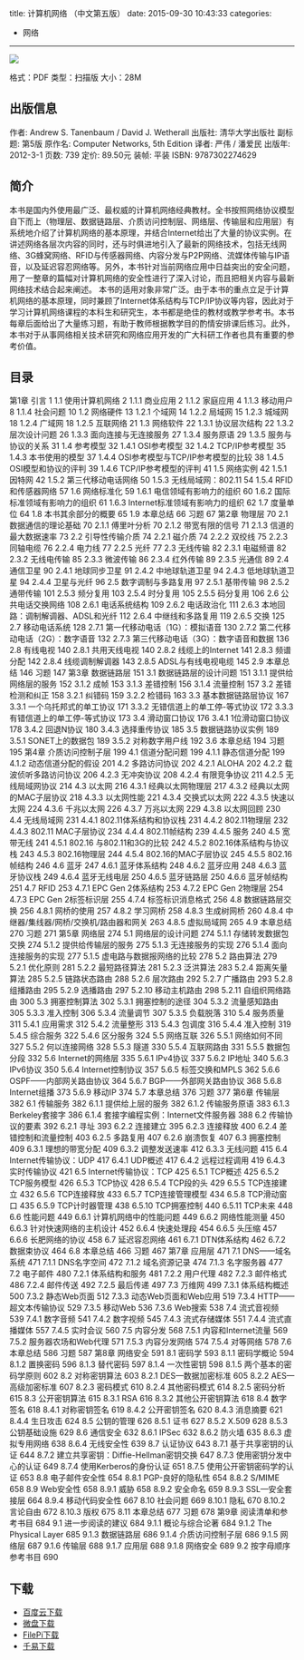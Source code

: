 title: 计算机网络 （中文第五版）
date: 2015-09-30 10:43:33
categories:
  - 网络
---

![](http://img3.douban.com/lpic/s10353262.jpg)

格式：PDF
类型：扫描版
大小：28M

<!--more-->

## 出版信息 ##

作者: Andrew S. Tanenbaum / David J. Wetherall
出版社: 清华大学出版社
副标题: 第5版
原作名: Computer Networks, 5th Edition
译者: 严伟 / 潘爱民
出版年: 2012-3-1
页数: 739
定价: 89.50元
装帧: 平装
ISBN: 9787302274629

## 简介 ##

本书是国内外使用最广泛、最权威的计算机网络经典教材。全书按照网络协议模型自下而上（物理层、数据链路层、介质访问控制层、网络层、传输层和应用层）有系统地介绍了计算机网络的基本原理，并结合Internet给出了大量的协议实例。在讲述网络各层次内容的同时，还与时俱进地引入了最新的网络技术，包括无线网络、3G蜂窝网络、RFID与传感器网络、内容分发与P2P网络、流媒体传输与IP语音，以及延迟容忍网络等。另外，本书针对当前网络应用中日益突出的安全问题，用了一整章的篇幅对计算机网络的安全性进行了深入讨论，而且把相关内容与最新网络技术结合起来阐述。
本书的适用对象非常广泛。由于本书的重点立足于计算机网络的基本原理，同时兼顾了Internet体系结构与TCP/IP协议等内容，因此对于学习计算机网络课程的本科生和研究生，本书都是绝佳的教材或教学参考书。本书每章后面给出了大量练习题，有助于教师根据教学目的酌情安排课后练习。此外，本书对于从事网络相关技术研究和网络应用开发的广大科研工作者也具有重要的参考价值。

## 目录 ##

第1章 引言 1
1.1 使用计算机网络 2
1.1.1 商业应用 2
1.1.2 家庭应用 4
1.1.3 移动用户 8
1.1.4 社会问题 10
1.2 网络硬件 13
1.2.1 个域网 14
1.2.2 局域网 15
1.2.3 城域网 18
1.2.4 广域网 18
1.2.5 互联网络 21
1.3 网络软件 22
1.3.1 协议层次结构 22
1.3.2 层次设计问题 26
1.3.3 面向连接与无连接服务 27
1.3.4 服务原语 29
1.3.5 服务与协议的关系 31
1.4 参考模型 32
1.4.1 OSI参考模型 32
1.4.2 TCP/IP参考模型 35
1.4.3 本书使用的模型 37
1.4.4 OSI参考模型与TCP/IP参考模型的比较 38
1.4.5 OSI模型和协议的评判 39
1.4.6 TCP/IP参考模型的评判 41
1.5 网络实例 42
1.5.1 因特网 42
1.5.2 第三代移动电话网络 50
1.5.3 无线局域网：802.11 54
1.5.4 RFID和传感器网络 57
1.6 网络标准化 59
1.6.1 电信领域有影响力的组织 60
1.6.2 国际标准领域有影响力的组织 61
1.6.3 Internet标准领域有影响力的组织 62
1.7 度量单位 64
1.8 本书其余部分的概要 65
1.9 本章总结 66
习题 67
第2章 物理层 70
2.1 数据通信的理论基础 70
2.1.1 傅里叶分析 70
2.1.2 带宽有限的信号 71
2.1.3 信道的最大数据速率 73
2.2 引导性传输介质 74
2.2.1 磁介质 74
2.2.2 双绞线 75
2.2.3 同轴电缆 76
2.2.4 电力线 77
2.2.5 光纤 77
2.3 无线传输 82
2.3.1 电磁频谱 82
2.3.2 无线电传输 85
2.3.3 微波传输 86
2.3.4 红外传输 89
2.3.5 光通信 89
2.4 通信卫星 90
2.4.1 地球同步卫星 91
2.4.2 中地球轨道卫星 94
2.4.3 低地球轨道卫星 94
2.4.4 卫星与光纤 96
2.5 数字调制与多路复用 97
2.5.1 基带传输 98
2.5.2 通带传输 101
2.5.3 频分复用 103
2.5.4 时分复用 105
2.5.5 码分复用 106
2.6 公共电话交换网络 108
2.6.1 电话系统结构 109
2.6.2 电话政治化 111
2.6.3 本地回路：调制解调器、ADSL和光纤 112
2.6.4 中继线和多路复用 119
2.6.5 交换 125
2.7 移动电话系统 128
2.7.1 第一代移动电话（1G）：模拟语音 130
2.7.2 第二代移动电话（2G）：数字语音 132
2.7.3 第三代移动电话（3G）：数字语音和数据 136
2.8 有线电视 140
2.8.1 共用天线电视 140
2.8.2 线缆上的Internet 141
2.8.3 频谱分配 142
2.8.4 线缆调制解调器 143
2.8.5 ADSL与有线电视电缆 145
2.9 本章总结 146
习题 147
第3章 数据链路层 151
3.1 数据链路层的设计问题 151
3.1.1 提供给网络层的服务 152
3.1.2 成帧 153
3.1.3 差错控制 156
3.1.4 流量控制 157
3.2 差错检测和纠正 158
3.2.1 纠错码 159
3.2.2 检错码 163
3.3 基本数据链路层协议 167
3.3.1 一个乌托邦式的单工协议 171
3.3.2 无错信道上的单工停-等式协议 172
3.3.3 有错信道上的单工停-等式协议 173
3.4 滑动窗口协议 176
3.4.1 1位滑动窗口协议 178
3.4.2 回退N协议 180
3.4.3 选择重传协议 185
3.5 数据链路协议实例 189
3.5.1 SONET上的数据包 189
3.5.2 对称数字用户线 192
3.6 本章总结 194
习题 195
第4章 介质访问控制子层 199
4.1 信道分配问题 199
4.1.1 静态信道分配 199
4.1.2 动态信道分配的假设 201
4.2 多路访问协议 202
4.2.1 ALOHA 202
4.2.2 载波侦听多路访问协议 206
4.2.3 无冲突协议 208
4.2.4 有限竞争协议 211
4.2.5 无线局域网协议 214
4.3 以太网 216
4.3.1 经典以太网物理层 217
4.3.2 经典以太网的MAC子层协议 218
4.3.3 以太网性能 221
4.3.4 交换式以太网 222
4.3.5 快速以太网 224
4.3.6 千兆以太网 226
4.3.7 万兆以太网 229
4.3.8 以太网回顾 230
4.4 无线局域网 231
4.4.1 802.11体系结构和协议栈 231
4.4.2 802.11物理层 232
4.4.3 802.11 MAC子层协议 234
4.4.4 802.11帧结构 239
4.4.5 服务 240
4.5 宽带无线 241
4.5.1 802.16 与802.11和3G的比较 242
4.5.2 802.16体系结构与协议栈 243
4.5.3 802.16物理层 244
4.5.4 802.16的MAC子层协议 245
4.5.5 802.16帧结构 246
4.6 蓝牙 247
4.6.1 蓝牙体系结构 248
4.6.2 蓝牙应用 248
4.6.3 蓝牙协议栈 249
4.6.4 蓝牙无线电层 250
4.6.5 蓝牙链路层 250
4.6.6 蓝牙帧结构 251
4.7 RFID 253
4.7.1 EPC Gen 2体系结构 253
4.7.2 EPC Gen 2物理层 254
4.7.3 EPC Gen 2标签标识层 255
4.7.4 标签标识消息格式 256
4.8 数据链路层交换 256
4.8.1 网桥的使用 257
4.8.2 学习网桥 258
4.8.3 生成树网桥 260
4.8.4 中继器/集线器/网桥/交换机/路由器和网关 263
4.8.5 虚拟局域网 265
4.9 本章总结 270
习题 271
第5章 网络层 274
5.1 网络层的设计问题 274
5.1.1 存储转发数据包交换 274
5.1.2 提供给传输层的服务 275
5.1.3 无连接服务的实现 276
5.1.4 面向连接服务的实现 277
5.1.5 虚电路与数据报网络的比较 278
5.2 路由算法 279
5.2.1 优化原则 281
5.2.2 最短路径算法 281
5.2.3 泛洪算法 283
5.2.4 距离矢量算法 285
5.2.5 链路状态路由 288
5.2.6 层次路由 292
5.2.7 广播路由 293
5.2.8 组播路由 295
5.2.9 选播路由 297
5.2.10 移动主机路由 298
5.2.11 自组织网络路由 300
5.3 拥塞控制算法 302
5.3.1 拥塞控制的途径 304
5.3.2 流量感知路由 305
5.3.3 准入控制 306
5.3.4 流量调节 307
5.3.5 负载脱落 310
5.4 服务质量 311
5.4.1 应用需求 312
5.4.2 流量整形 313
5.4.3 包调度 316
5.4.4 准入控制 319
5.4.5 综合服务 322
5.4.6 区分服务 324
5.5 网络互联 326
5.5.1 网络如何不同 327
5.5.2 何以连接网络 328
5.5.3 隧道 330
5.5.4 互联网路由 331
5.5.5 数据包分段 332
5.6 Internet的网络层 335
5.6.1 IPv4协议 337
5.6.2 IP地址 340
5.6.3 IPv6协议 350
5.6.4 Internet控制协议 357
5.6.5 标签交换和MPLS 362
5.6.6 OSPF——内部网关路由协议 364
5.6.7 BGP——外部网关路由协议 368
5.6.8 Internet组播 373
5.6.9 移动IP 374
5.7 本章总结 376
习题 377
第6章 传输层 382
6.1 传输服务 382
6.1.1 提供给上层的服务 382
6.1.2 传输服务原语 383
6.1.3 Berkeley套接字 386
6.1.4 套接字编程实例：Internet文件服务器 388
6.2 传输协议的要素 392
6.2.1 寻址 393
6.2.2 连接建立 395
6.2.3 连接释放 400
6.2.4 差错控制和流量控制 403
6.2.5 多路复用 407
6.2.6 崩溃恢复 407
6.3 拥塞控制 409
6.3.1 理想的带宽分配 409
6.3.2 调整发送速率 412
6.3.3 无线问题 415
6.4 Internet传输协议：UDP 417
6.4.1 UDP概述 417
6.4.2 远程过程调用 419
6.4.3 实时传输协议 421
6.5 Internet传输协议：TCP 425
6.5.1 TCP概述 425
6.5.2 TCP服务模型 426
6.5.3 TCP协议 428
6.5.4 TCP段的头 429
6.5.5 TCP连接建立 432
6.5.6 TCP连接释放 433
6.5.7 TCP连接管理模型 434
6.5.8 TCP滑动窗口 435
6.5.9 TCP计时器管理 438
6.5.10 TCP拥塞控制 440
6.5.11 TCP未来 448
6.6 性能问题 449
6.6.1 计算机网络中的性能问题 449
6.6.2 网络性能测量 450
6.6.3 针对快速网络的主机设计 452
6.6.4 快速处理段 454
6.6.5 头压缩 457
6.6.6 长肥网络的协议 458
6.7 延迟容忍网络 461
6.7.1 DTN体系结构 462
6.7.2 数据束协议 464
6.8 本章总结 466
习题 467
第7章 应用层 471
7.1 DNS——域名系统 471
7.1.1 DNS名字空间 472
7.1.2 域名资源记录 474
7.1.3 名字服务器 477
7.2 电子邮件 480
7.2.1 体系结构和服务 481
7.2.2 用户代理 482
7.2.3 邮件格式 486
7.2.4 邮件传送 492
7.2.5 最后传递 497
7.3 万维网 499
7.3.1 体系结构概述 500
7.3.2 静态Web页面 512
7.3.3 动态Web页面和Web应用 519
7.3.4 HTTP——超文本传输协议 529
7.3.5 移动Web 536
7.3.6 Web搜索 538
7.4 流式音视频 539
7.4.1 数字音频 541
7.4.2 数字视频 545
7.4.3 流式存储媒体 551
7.4.4 流式直播媒体 557
7.4.5 实时会议 560
7.5 内容分发 568
7.5.1 内容和Internet流量 569
7.5.2 服务器农场和Web代理 571
7.5.3 内容分发网络 574
7.5.4 对等网络 578
7.6 本章总结 586
习题 587
第8章 网络安全 591
8.1 密码学 593
8.1.1 密码学概论 594
8.1.2 置换密码 596
8.1.3 替代密码 597
8.1.4 一次性密钥 598
8.1.5 两个基本的密码学原则 602
8.2 对称密钥算法 603
8.2.1 DES—数据加密标准 605
8.2.2 AES—高级加密标准 607
8.2.3 密码模式 610
8.2.4 其他密码模式 614
8.2.5 密码分析 615
8.3 公开密钥算法 615
8.3.1 RSA 616
8.3.2 其他公开密钥算法 618
8.4 数字签名 618
8.4.1 对称密钥签名 619
8.4.2 公开密钥签名 620
8.4.3 消息摘要 621
8.4.4 生日攻击 624
8.5 公钥的管理 626
8.5.1 证书 627
8.5.2 X.509 628
8.5.3 公钥基础设施 629
8.6 通信安全 632
8.6.1 IPSec 632
8.6.2 防火墙 635
8.6.3 虚拟专用网络 638
8.6.4 无线安全性 639
8.7 认证协议 643
8.7.1 基于共享密钥的认证 644
8.7.2 建立共享密钥：Diffie-Hellman密钥交换 647
8.7.3 使用密钥分发中心的认证 649
8.7.4 使用Kerberos的身份认证 651
8.7.5 使用公开密钥密码学的认证 653
8.8 电子邮件安全性 654
8.8.1 PGP-良好的隐私性 654
8.8.2 S/MIME 658
8.9 Web安全性 658
8.9.1 威胁 658
8.9.2 安全命名 659
8.9.3 SSL—安全套接层 664
8.9.4 移动代码安全性 667
8.10 社会问题 669
8.10.1 隐私 670
8.10.2 言论自由 672
8.10.3 版权 675
8.11 本章总结 677
习题 678
第9章 阅读清单和参考书目 684
9.1 进一步阅读的建议 684
9.1.1 概论与综合论著 684
9.1.2 The Physical Layer 685
9.1.3 数据链路层 686
9.1.4 介质访问控制子层 686
9.1.5 网络层 687
9.1.6 传输层 688
9.1.7 应用层 688
9.1.8 网络安全 689
9.2 按字母顺序参考书目 690

## 下载 ##

+ [百度云下载](http://pan.baidu.com/s/1qW46V5y)
+ [微盘下载](http://vdisk.weibo.com/s/aADaW4YRFuq2f)
+ [FilePi下载](http://filepi.com/i/P6IsDgL)
+ [千易下载](http://1000eb.com/1gcc6)
